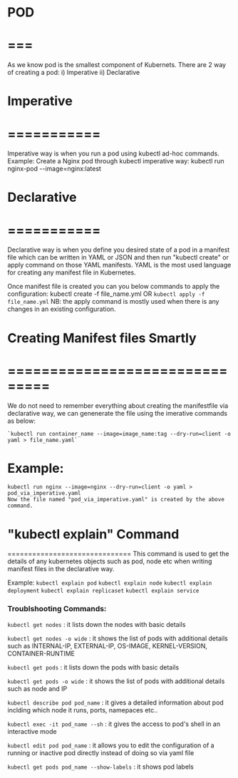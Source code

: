 # POD
# ===
As we know pod is the smallest component of Kubernets. 
There are 2 way of creating a pod:
    i) Imperative 
    ii) Declarative
# Imperative
# ===========
Imperative way is when you run a pod using kubectl ad-hoc commands.
Example: 
Create a Nginx pod through kubectl imperative way: kubectl run nginx-pod --image=nginx:latest

# Declarative
# ===========
Declarative way is when you define you desired state of a pod in a manifest file which can be written in YAML or JSON and then 
run "kubectl create" or apply command on those YAML manifests.
YAML is the most used language for creating any manifest file in Kubernetes.

Once manifest file is created you can you below commands to apply the configuration:
 kubectl create -f file_name.yml
 OR
 `kubectl apply -f file_name.yml`
 NB: the apply command is mostly used when there is any changes in an existing configuration.


# Creating Manifest files Smartly
# ===============================
We do not need to remember everything about creating the manifestfile via declarative way, we can genenerate the file using the imerative commands as below:
   
    `kubectl run container_name --image=image_name:tag --dry-run=client -o yaml > file_name.yaml`

  # Example:
    kubectl run nginx --image=nginx --dry-run=client -o yaml > pod_via_imperative.yaml
    Now the file named "pod_via_imperative.yaml" is created by the above command.

# "kubectl explain" Command
==============================
This command is used to get the details of any kubernetes objects such as pod, node etc when writing manifest files in the declarative way.

Example: 
        `kubectl explain pod`
         `kubectl explain node`
         `kubectl explain deployment`
         `kubectl explain replicaset`
         `kubectl explain service`



### Troublshooting Commands:
`kubectl get nodes` : it lists down the nodes with basic details

`kubectl get nodes -o wide` : it shows the list of pods with additional details such as INTERNAL-IP, EXTERNAL-IP, OS-IMAGE, KERNEL-VERSION, CONTAINER-RUNTIME

`kubectl get pods` : it lists down the pods with basic details

`kubectl get pods -o wide` : it shows the list of pods with additional details such as node and IP

`kubectl describe pod pod_name` : it gives a detailed information about pod inclding which node it runs, ports, namepaces etc..

`kubectl exec -it pod_name --sh` : it gives the access to pod's shell in an interactive mode

`kubectl edit pod pod_name` : it allows you to edit the configuration of a running or inactive pod directly instead of doing so via yaml file

`kubectl get pods pod_name --show-labels` : it shows pod labels


